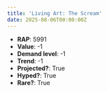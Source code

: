 ```yaml
---
title: 'Living Art: The Scream'
date: 2025-08-06T00:00:00Z
---
```

- **RAP**: 5991
- **Value**: -1
- **Demand level**: -1
- **Trend**: -1
- **Projected?**: True
- **Hyped?**: True
- **Rare?**: True
